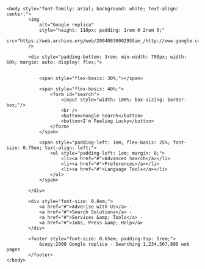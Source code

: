 <!DOCTYPE html>
<html>
    <head>
        <title>Google replica</title>
    </head>

    <body style="font-family: arial; background: white; text-align: center;">
            <img
                alt="Google replica" 
                style="height: 110px; padding: 1rem 0 2rem 0;"
                src="https://web.archive.org/web/20040830002955im_/http://www.google.com/images/logo.gif"
            />

            <div style="padding-bottom: 3rem; min-width: 700px; width: 60%; margin: auto; display: flex;">
  

                <span style="flex-basis: 30%;"></span>

                <span style="flex-basis: 40%;">
                    <form id="search">
                        <input style="width: 100%; box-sizing: border-box;"/>
                        <br />
                        <button>Google Search</button>
                        <button>I'm Feeling Lucky</button>
                    </form>
                </span>

                <span style="padding-left: 1em; flex-basis: 25%; font-size: 0.75em; text-align: left;">
                    <ul style="padding-left: 1em; margin: 0;">
                        <li><a href="#">Advanced Search</a></li>
                        <li><a href="#">Preferences</a></li>
                        <li><a href="#">Language Tools</a></li>
                    </ul>
                </span>

            </div>

            <div style="font-size: 0.8em;">
                <a href="#">Adverise with Us</a> -
                <a href="#">Search Solutions</a> -
                <a href="#">Services &amp; Tools</a> -
                <a href="#">Jobs, Press &amp; Help</a>
            </div>

            <footer style="font-size: 0.65em; padding-top: 1rem;">
                &copy;2000 Google replica - Searching 1,234,567,890 web pages
            </footer>
    </body>
</html>
